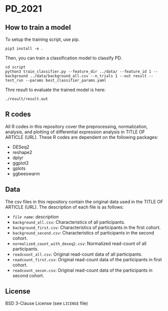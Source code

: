 # PD_2021


## How to train a model
To setup the training script, use pip.
```shell
pip3 install -e .
```

Then, you can train a classification model to classify PD.
```shell
cd script
python3 train_classifier.py --feature_dir ../data/ --feature_id 1 --background ../data/background_all.csv --n_trials 1 --out result --test_run --params best_classifier_params.yaml
```

Thre result to evaluate the trained model is here:
```shell
./result/result.out
```


## R codes
All R codes in this repository cover the preprocessing, normalization, analysis, and plotting of differential expression analysis in TITLE OF ARTICLE (URL). These R codes are dependent on the following packages:
- DESeq2
- reshape2
- dplyr
- ggplot2
- gplots
- ggbeeswarm


## Data
The csv files in this repository contain the original data used in the TITLE OF ARTICLE (URL). The description of each file is as follows:
- *`file name`: description*
- `background_all.csv`: Characteristics of all participants.
- `background_first.csv`: Characteristics of participants in the first cohort.
- `background_second.csv`: Characteristics of participants in the second cohort.
- `normalized_count_with_deseq2.csv`: Normalized read-count of all participants.
- `readcount_all.csv`: Original read-count data of all participants.
- `readcount_first.csv`: Original read-count data of the participants in first cohort.
- `readcount_secon.csv`: Original read-count data of the participants in second cohort.


## License
BSD 3-Clause License (see `LICENSE` file)
